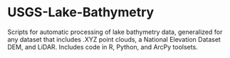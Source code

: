 # USGS-Lake-Bathymetry
Scripts for automatic processing of lake bathymetry data, generalized for any dataset that includes .XYZ point clouds, a National Elevation Dataset DEM, and LiDAR. Includes code in R, Python, and ArcPy toolsets.
